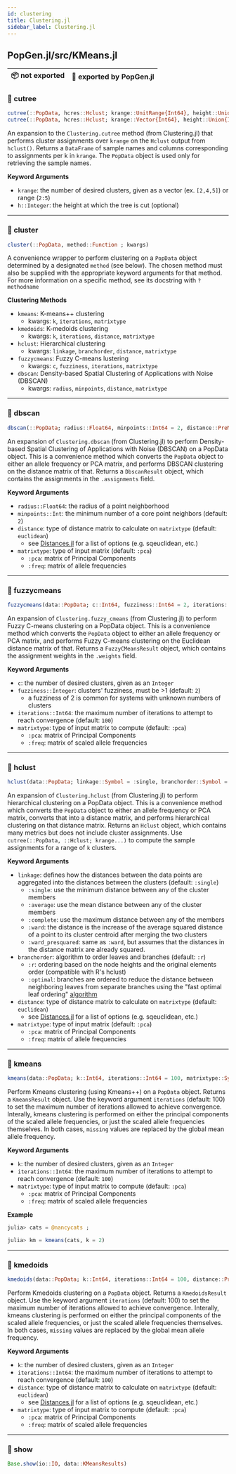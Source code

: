 ```yaml
---
id: clustering
title: Clustering.jl
sidebar_label: Clustering.jl
---
```


## PopGen.jl/src/KMeans.jl
| 📦  not exported | 🔵  exported by PopGen.jl |
|:---:|:---:|


### 🔵 cutree
```julia
cutree(::PopData, hcres::Hclust; krange::UnitRange{Int64}, height::Union{Int64, Nothing} = nothing)
cutree(::PopData, hcres::Hclust; krange::Vector{Int64}, height::Union{Int64, Nothing} = nothing)
```
An expansion to the `Clustering.cutree` method (from Clustering.jl) that performs cluster assignments over `krange`
on the `Hclust` output from `hclust()`. Returns a `DataFrame` of sample names and columns corresponding to assignments 
per k in `krange`. The `PopData` object is used only for retrieving the sample names.

**Keyword Arguments**
- `krange`: the number of desired clusters, given as a vector (ex. `[2,4,5]`) or range (`2:5`)
- `h::Integer`: the height at which the tree is cut (optional) 

----
### 🔵 cluster
```julia
cluster(::PopData, method::Function ; kwargs)
```
A convenience wrapper to perform clustering on a `PopData` object determined by a designated `method` (see below). The
chosen method must also be supplied with the appropriate keyword arguments for that method. For more information on 
a specific method, see its docstring with `?methodname`

**Clustering Methods**
- `kmeans`: K-means++ clustering
  - kwargs: `k`, `iterations`, `matrixtype`
- `kmedoids`: K-medoids clustering
  - kwargs: `k`, `iterations`, `distance`, `matrixtype`
- `hclust`: Hierarchical clustering
  - kwargs: `linkage`, `branchorder`, `distance`, `matrixtype`
- `fuzzycmeans`: Fuzzy C-means lustering
  - kwargs: `c`, `fuzziness`, `iterations`, `matrixtype`
- `dbscan`: Density-based Spatial Clustering of Applications with Noise (DBSCAN)
  - kwargs: `radius`, `minpoints`, `distance`, `matrixtype`

----

### 🔵 dbscan
```julia
dbscan(::PopData; radius::Float64, minpoints::Int64 = 2, distance::PreMetric = euclidean, matrixtype::Symbol = :pca)
```
An expansion of `Clustering.dbscan` (from Clustering.jl) to perform Density-based Spatial Clustering of Applications with Noise (DBSCAN)
on a PopData object. This is a convenience method which converts the `PopData` object to either an allele frequency or PCA matrix, and performs
DBSCAN clustering on the distance matrix of that. Returns a `DbscanResult` object, which contains the assignments in the
`.assignments` field.

**Keyword Arguments**
- `radius::Float64`: the radius of a point neighborhood
- `minpoints::Int`: the minimum number of a core point neighbors (default: `2`)
- `distance`: type of distance matrix to calculate on `matrixtype` (default: `euclidean`)
  - see [Distances.jl](https://github.com/JuliaStats/Distances.jl) for a list of options (e.g. sqeuclidean, etc.)
- `matrixtype`: type of input matrix (default: `:pca`)
  - `:pca`: matrix of Principal Components
  - `:freq`: matrix of allele frequencies 

----

### 🔵 fuzzycmeans
```julia
fuzzycmeans(data::PopData; c::Int64, fuzziness::Int64 = 2, iterations::Int64 = 100, matrixtype::Symbol = :pca)
```
An expansion of `Clustering.fuzzy_cmeans` (from Clustering.jl) to perform Fuzzy C-means clustering on a PopData object. This is a convenience method
which converts the `PopData` object to either an allele frequency or PCA matrix, and performs Fuzzy C-means
clustering on the Euclidean distance matrix of that. Returns a `FuzzyCMeansResult` object, which contains the assignment weights in the
`.weights` field.

**Keyword Arguments**
- `c`: the number of desired clusters, given as an `Integer`
- `fuzziness::Integer`: clusters' fuzziness, must be >1 (default: `2`)
  - a fuzziness of 2 is common for systems with unknown numbers of clusters
- `iterations::Int64`: the maximum number of iterations to attempt to reach convergence (default: `100`)
- `matrixtype`: type of input matrix to compute (default: `:pca`)
  - `:pca`: matrix of Principal Components
  - `:freq`: matrix of scaled allele frequencies 

----

### 🔵 hclust
```julia
hclust(data::PopData; linkage::Symbol = :single, branchorder::Symbol = :r, distance::PreMetric = euclidean, matrixtype::Symbol = :pca)
```
An expansion of `Clustering.hclust` (from Clustering.jl) to perform hierarchical clustering on a PopData object. This is a convenience method
which converts the `PopData` object to either an allele frequency or PCA matrix, converts that into a distance matrix, and performs hierarchical
clustering on that distance matrix. Returns an `Hclust` object, which contains many metrics but does not include cluster assignments. Use 
`cutree(::PopData, ::Hclust; krange...)` to compute the sample assignments for a range of `k` clusters.

**Keyword Arguments**
- `linkage`: defines how the distances between the data points are aggregated into the distances between the clusters (default: `:single`)
  - `:single`: use the minimum distance between any of the cluster members
  - `:average`: use the mean distance between any of the cluster members
  - `:complete`: use the maximum distance between any of the members
  - `:ward`: the distance is the increase of the average squared distance of a point to its cluster centroid after merging the two clusters
  - `:ward_presquared`: same as `:ward`, but assumes that the distances in the distance matrix are already squared.
- `branchorder`: algorithm to order leaves and branches (default: `:r`)
  - `:r`: ordering based on the node heights and the original elements order (compatible with R's hclust)
  - `:optimal`: branches are ordered to reduce the distance between neighboring leaves from separate branches using the "fast optimal leaf ordering" [algorithm](https://doi.org/10.1093/bioinformatics/17.suppl_1.S22)
- `distance`: type of distance matrix to calculate on `matrixtype` (default: `euclidean`)
  - see [Distances.jl](https://github.com/JuliaStats/Distances.jl) for a list of options (e.g. sqeuclidean, etc.)
- `matrixtype`: type of input matrix (default: `:pca`)
  - `:pca`: matrix of Principal Components
  - `:freq`: matrix of allele frequencies 

----

### 🔵 kmeans
```julia
kmeans(data::PopData; k::Int64, iterations::Int64 = 100, matrixtype::Symbol = :pca)
```    
Perform Kmeans clustering (using Kmeans++) on a `PopData` object. Returns a `KmeansResult`
object. Use the keyword argument `iterations` (default: 100) to set the maximum number of iterations allowed to
achieve convergence. Interally, kmeans clustering is performed on either the principal components of the scaled allele frequencies,
or just the scaled allele frequencies themselves. In both cases, `missing` values are replaced by the global mean allele frequency.

**Keyword Arguments**
- `k`: the number of desired clusters, given as an `Integer`
- `iterations::Int64`: the maximum number of iterations to attempt to reach convergence (default: `100`)
- `matrixtype`: type of input matrix to compute (default: `:pca`)
  - `:pca`: matrix of Principal Components
  - `:freq`: matrix of scaled allele frequencies 

**Example**
```julia
julia> cats = @nancycats ;

julia> km = kmeans(cats, k = 2)
```

----

### 🔵 kmedoids
```julia
kmedoids(data::PopData; k::Int64, iterations::Int64 = 100, distance::PreMetric = euclidean, matrixtype::Symbol = :pca)
```
Perform Kmedoids clustering on a `PopData` object. Returns a `KmedoidsResult`
object. Use the keyword argument `iterations` (default: 100) to set the maximum number of iterations allowed to
achieve convergence. Interally, kmeans clustering is performed on either the principal components of the scaled allele frequencies,
or just the scaled allele frequencies themselves. In both cases, `missing` values are replaced by the global mean allele frequency.

**Keyword Arguments**
- `k`: the number of desired clusters, given as an `Integer`
- `iterations::Int64`: the maximum number of iterations to attempt to reach convergence (default: `100`)
- `distance`: type of distance matrix to calculate on `matrixtype` (default: `euclidean`)
  - see [Distances.jl](https://github.com/JuliaStats/Distances.jl) for a list of options (e.g. sqeuclidean, etc.)
- `matrixtype`: type of input matrix to compute (default: `:pca`)
  - `:pca`: matrix of Principal Components
  - `:freq`: matrix of scaled allele frequencies 

----

### 🔵 show
```julia
Base.show(io::IO, data::KMeansResults)
```
